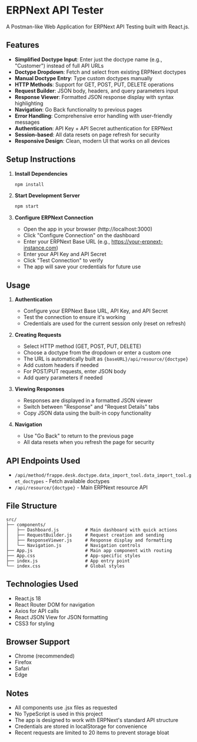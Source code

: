 # ERPNext API Tester

A Postman-like Web Application for ERPNext API Testing built with React.js.

## Features

- **Simplified Doctype Input**: Enter just the doctype name (e.g., "Customer") instead of full API URLs
- **Doctype Dropdown**: Fetch and select from existing ERPNext doctypes
- **Manual Doctype Entry**: Type custom doctypes manually
- **HTTP Methods**: Support for GET, POST, PUT, DELETE operations
- **Request Builder**: JSON body, headers, and query parameters input
- **Response Viewer**: Formatted JSON response display with syntax highlighting
- **Navigation**: Go Back functionality to previous pages
- **Error Handling**: Comprehensive error handling with user-friendly messages
- **Authentication**: API Key + API Secret authentication for ERPNext
- **Session-based**: All data resets on page refresh for security
- **Responsive Design**: Clean, modern UI that works on all devices

## Setup Instructions

1. **Install Dependencies**
   ```bash
   npm install
   ```

2. **Start Development Server**
   ```bash
   npm start
   ```

3. **Configure ERPNext Connection**
   - Open the app in your browser (http://localhost:3000)
   - Click "Configure Connection" on the dashboard
   - Enter your ERPNext Base URL (e.g., https://your-erpnext-instance.com)
   - Enter your API Key and API Secret
   - Click "Test Connection" to verify
   - The app will save your credentials for future use

## Usage

1. **Authentication**
   - Configure your ERPNext Base URL, API Key, and API Secret
   - Test the connection to ensure it's working
   - Credentials are used for the current session only (reset on refresh)

2. **Creating Requests**
   - Select HTTP method (GET, POST, PUT, DELETE)
   - Choose a doctype from the dropdown or enter a custom one
   - The URL is automatically built as `{baseURL}/api/resource/{doctype}`
   - Add custom headers if needed
   - For POST/PUT requests, enter JSON body
   - Add query parameters if needed

3. **Viewing Responses**
   - Responses are displayed in a formatted JSON viewer
   - Switch between "Response" and "Request Details" tabs
   - Copy JSON data using the built-in copy functionality

4. **Navigation**
   - Use "Go Back" to return to the previous page
   - All data resets when you refresh the page for security

## API Endpoints Used

- `/api/method/frappe.desk.doctype.data_import_tool.data_import_tool.get_doctypes` - Fetch available doctypes
- `/api/resource/{doctype}` - Main ERPNext resource API

## File Structure

```
src/
├── components/
│   ├── Dashboard.js          # Main dashboard with quick actions
│   ├── RequestBuilder.js     # Request creation and sending
│   ├── ResponseViewer.js     # Response display and formatting
│   └── Navigation.js         # Navigation controls
├── App.js                    # Main app component with routing
├── App.css                   # App-specific styles
├── index.js                  # App entry point
└── index.css                 # Global styles
```

## Technologies Used

- React.js 18
- React Router DOM for navigation
- Axios for API calls
- React JSON View for JSON formatting
- CSS3 for styling

## Browser Support

- Chrome (recommended)
- Firefox
- Safari
- Edge

## Notes

- All components use .jsx files as requested
- No TypeScript is used in this project
- The app is designed to work with ERPNext's standard API structure
- Credentials are stored in localStorage for convenience
- Recent requests are limited to 20 items to prevent storage bloat
